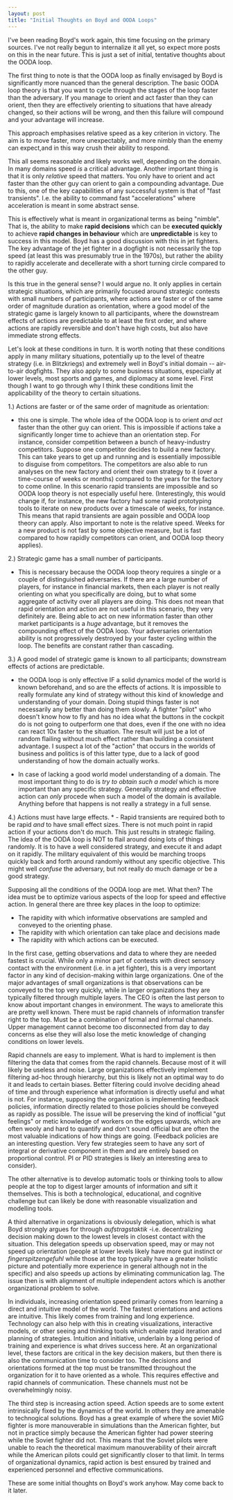 ```yaml
---
layout: post
title: "Initial Thoughts on Boyd and OODA Loops"
---
```


I've been reading Boyd's work again, this time focusing on the primary sources. I've not really begun to internalize it all yet, so expect more posts on this in the near future. This is just a set of initial, tentative thoughts about the OODA loop.

The first thing to note is that the OODA loop as finally envisaged by Boyd is significantly more nuanced than the general description. The basic OODA loop theory is that you want to cycle through the stages of the loop faster than the adversary. If you manage to orient and act faster than they can orient, then they are effectively orienting to situations that have already changed, so their actions will be wrong, and then this failure will compound and your advantage will increase.  

This approach emphasises relative speed as a key criterion in victory. The aim is to move faster, more unexpectably, and more nimbly than the enemy can expect,and in this way crush their ability to respond.

This all seems reasonable and likely works well, depending on the domain. In many domains speed *is* a critical advantage. Another important thing is that it is only *relative* speed that matters. You only have to orient and act faster than the other guy can orient to gain a compounding advantage. Due to this, one of the key capabilities of any successful system is that of "fast transients". I.e. the ability to command fast "accelerations" where acceleration is meant in some abstract sense.  

This is effectively what is meant in organizational terms as being "nimble".  That is, the ability to make **rapid decisions** which can be **executed quickly** to achieve **rapid changes in behaviour** which are **unpredictable** is key to success in this model. Boyd has a good discussion with this in jet fighters.  The key advantage of the jet fighter in a dogfight is not necessarily the top speed (at least this was presumably true in the 1970s), but rather the ability to rapidly accelerate and decellerate with a short turning circle compared to the other guy. 

Is this true in the general sense? I would argue no. It only applies in certain strategic situations, which are primarily focused around strategic contests with small numbers of participants, where actions are faster or of the same order of magnitude duration as orientation, where a good model of the strategic game is largely known to all participants, where the downstream effects of actions are predictable to at least the first order, and where actions are rapidly reversible and don't have high costs, but also have immediate strong effects.

Let's look at these conditions in turn. It is worth noting that these conditions apply in many military situations, potentially up to the level of theatre strategy (i.e. in Blitzkriegs) and extremely well in Boyd's initial domain -- air-to-air dogfights. They also apply to some business situations, especially at lower levels, most sports and games, and diplomacy at some level. First though I want to go through why I think these conditions limit the applicability of the theory to certain situations.

1.) Actions are faster or of the same order of magnitude as orientation:  
- this one is simple. The whole idea of the OODA loop is to orient *and act* faster than the other guy can orient. This is impossible if actions take a significantly longer time to achieve than an orientation step. For instance, consider competition between a bunch of heavy-industry competitors. Suppose one competitor decides to build a new factory. This can take years to get up and running and is essentially impossible to disguise from competitors. The competitors are also able to run analyses on the new factory and orient their own strategy to it (over a time-course of weeks or months) compared to the years for the factory to come online. In this scenario rapid transients are impossible and so OODA loop theory is not especially useful here. (Interestingly, this would change if, for instance, the new factory had some rapid prototyping tools to iterate on new products over a timescale of weeks, for instance. This means that rapid transients are again possible and OODA loop theory can apply. Also important to note is the relative speed. Weeks for a new product is not fast by some objective measure, but is fast compared to how rapidly competitors can orient, and OODA loop theory applies).
 
2.) Strategic game has a small number of participants.
  - This is necessary because the OODA loop theory requires a single or a couple of distinguished adversaries. If there are a large number of players, for instance in financial markets, then each player is not really orienting on what you specifically are doing, but to what some aggregate of activity over all players are doing. This does not mean that rapid orientation and action are not useful in this scenario, they very definitely are. Being able to act on new information faster than other market participants is a *huge* advantage, but it removes the compounding effect of the OODA loop. Your adversaries orientation ability is not progressively destroyed by your faster cycling within the loop. The benefits are constant rather than cascading.
  
 3.) A good model of strategic game is known to all participants; downstream effects of actions are predictable. 
  - the OODA loop is only effective IF a solid dynamics model of the world is known beforehand, and so are the effects of actions. It is impossible to really formulate any kind of strategy
  without this kind of knowledge and understanding of your domain. Doing stupid things faster is not necessarily any better than doing them slowly. A fighter "pilot" who doesn't know how to fly and has no idea what the buttons in the cockpit do is not going to outperform one that does, even if the one with no idea can react 10x faster to the situation. The result will just be a lot of random flailing without much effect rather than building a consistent advantage. I suspect a lot of the "action" that occurs in the worlds of business and politics is of this latter type, due to a lack of good understanding of how the domain actually works.
  
  - In case of lacking a good world model understanding of a domain. The most important thing to do is *try to obtain such a model* which is more important than any specific strategy. Generally strategy and effective action can *only* procede when such a model of the domain is available. Anything before that happens is not really a strategy in a full sense.
  
  4.) Actions must have large effects. 
    * - Rapid transients are required both to be rapid *and* to have small effect sizes. There is not much point in rapid action if your actions don't do much. This just results in strategic flailing. The idea of the OODA loop is NOT to flail around doing lots of things randomly. It is to have a well considered strategy, and execute it and adapt on it rapidly. The military equivalent of this would be marching troops quickly back and forth around randomly without any specific objective. This might well *confuse* the adversary, but not really do much damage or be a good strategy. 
  
Supposing all the conditions of the OODA loop are met. What then? The idea must be to optimize various aspects of the loop for speed and effective action. In general there are three key places in the loop to optimize:
 *  The rapidity with which informative observations are sampled and conveyed to the orienting phase.
 *  The rapidity with which orientation can take place and decisions made
 *  The rapidity with which actions can be executed.
 
 In the first case, getting observations and data to where they are needed fastest is crucial. While only a minor part of contests with direct sensory contact with the environment (i.e. in a jet fighter), this is a very important factor in any kind of decision-making within large organizations. One of the major advantages of small organizations is that observations can be conveyed to the top very quickly, while in larger organizations they are typically filtered through multiple layers. The CEO is often the last person to know about important changes in environment. The ways to ameliorate this are pretty well known. There must be rapid channels of information transfer right to the top. Must be a combination of formal and informal channels. Upper management cannot become too disconnected from day to day concerns as else they will also lose the metic knowledge of changing conditions on lower levels. 
 
 Rapid channels are easy to implement. What is hard to implement is then filtering the data that comes from the rapid channels. Because most of it will likely be useless and noise. Large organizations effectively implement filtering ad-hoc through hierarchy, but this is likely not an optimal way to do it and leads to certain biases. Better filtering could involve deciding ahead of time and through experience what information is directly useful and what is not. For instance, supposing the organization is implementing feedback policies, information directly related to those policies should be conveyed as rapidly as possible. The issue will be preserving the kind of inofficial "gut feelings" or metic knowledge of workers on the edges upwards, which are often wooly and hard to quantify and don't sound official but are often the most valuable indications of how things are going. (Feedback policies are an interesting question. Very few strategies seem to have any sort of integral or derivative component in them and are entirely based on proportional control. PI or PID strategies is likely an interesting area to consider).
 
The other alternative is to develop automatic tools or thinking tools to allow people at the top to digest larger amounts of information and sift it themselves. This is both a technological, educational, and cognitive challenge but can likely be done with reasonable visualization and modelling tools.
 
 A third alternative in organizations is obviously delegation, which is what Boyd strongly argues for through *aufstragstaktik* -i.e. decentralizing decision making down to the lowest levels in closest contact with the situation. This delegation speeds up observation speed, may or may not speed up orientation (people at lower levels likely have more gut instinct or *fingerspitzengefuhl* while those at the top typically have a greater holistic picture and potentially more experience in general although not in the specific) and also speeds up actions by eliminating communication lag. The issue then is with alignment of multiple independent actors which is another organizational problem to solve.
 
 In individuals, increasing orientation speed primarily comes from learning a direct and intuitive model of the world. The fastest orientations and actions are intuitive. This likely comes from training and long experience. Technology can also help with this in creating visualizations, interactive models, or other seeing and thinking tools which enable rapid iteration and planning of strategies. Intuition and initiative, underlain by a long period of training and experience is what drives success here. At an organizational level, these factors are critical in the key decision makers, but then there is also the communication time to consider too. The decisions and orientations formed at the top must be transmitted throughout the organization for it to have oriented as a whole. This requires effective and rapid channels of communication. These channels must not be overwhelmingly noisy. 
 
The third step is increasing action speed. Action speeds are to some extent intrinsically fixed by the dynamics of the world. In others they are amenable to technogical solutions. Boyd has a great example of where the soviet MIG fighter is more manouverable in simulations than the American fighter, but not in practice simply because the American fighter had power steering while the Soviet fighter did not. This means that the Soviet pilots were unable to reach the theoretical maximum manouverability of their aircraft while the American pilots could get significantly closer to that limit. In terms of organizational dynamics, rapid action is best ensured by trained and experienced personnel and effective communications.

These are some initial thoughts on Boyd's work anyhow. May come back to it later.

  
 

